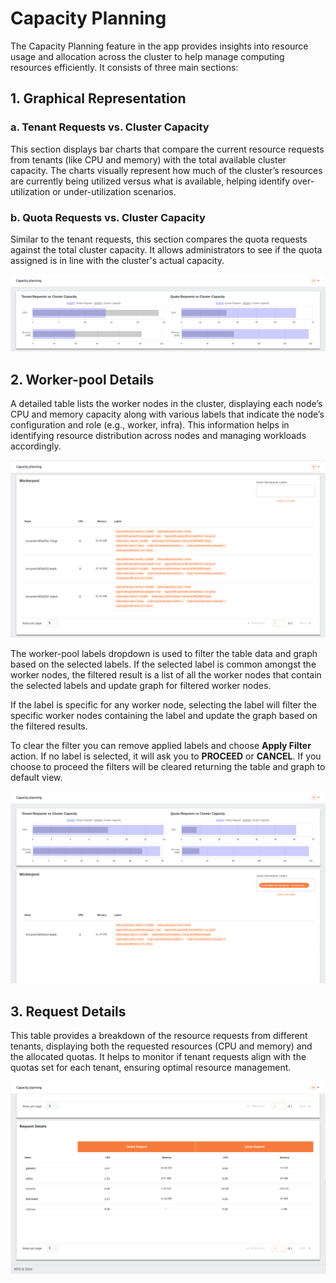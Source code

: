 # Capacity Planning

The Capacity Planning feature in the app provides insights into resource usage and allocation across the cluster to help manage computing resources efficiently. It consists of three main sections:

## 1. Graphical Representation

### a. Tenant Requests vs. Cluster Capacity

This section displays bar charts that compare the current resource requests from tenants (like CPU and memory) with the total available cluster capacity. The charts visually represent how much of the cluster’s resources are currently being utilized versus what is available, helping identify over-utilization or under-utilization scenarios.

### b. Quota Requests vs. Cluster Capacity

Similar to the tenant requests, this section compares the quota requests against the total cluster capacity. It allows administrators to see if the quota assigned is in line with the cluster's actual capacity.

![capacity-planning](../images/capacity_planning.png)

## 2. Worker-pool Details

A detailed table lists the worker nodes in the cluster, displaying each node’s CPU and memory capacity along with various labels that indicate the node’s configuration and role (e.g., worker, infra). This information helps in identifying resource distribution across nodes and managing workloads accordingly.

![worker-pool](../images/worker_pool.png)

The worker-pool labels dropdown is used to filter the table data and graph based on the selected labels. If the selected label is common amongst the worker nodes, the filtered result is a list of all the worker nodes that contain the selected labels and update graph for filtered worker nodes.

If the label is specific for any worker node, selecting the label will filter the specific worker nodes containing the label and update the graph based on the filtered results.

To clear the filter you can remove applied labels and choose **Apply Filter** action. If no label is selected, it will ask you to **PROCEED** or **CANCEL**. If you choose to proceed the filters will be cleared returning the table and graph to default view.

![worker-pool-filtered](../images/worker_pool_filtered.png)

## 3. Request Details

This table provides a breakdown of the resource requests from different tenants, displaying both the requested resources (CPU and memory) and the allocated quotas. It helps to monitor if tenant requests align with the quotas set for each tenant, ensuring optimal resource management.

![request-details](../images/request_details.png)
